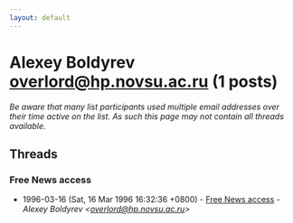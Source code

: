 ```yaml
---
layout: default
---
```


# Alexey Boldyrev <overlord@hp.novsu.ac.ru> (1 posts)

_Be aware that many list participants used multiple email addresses over their time active on the list. As such this page may not contain all threads available._

## Threads

### Free News access
+ 1996-03-16 (Sat, 16 Mar 1996 16:32:36 +0800) - [Free News access](/archive/1996/03/67944eb14698fbcf16d5a39464cce4ba3bbc0deb49c3e849d5e4dd5b67117564) - _Alexey Boldyrev \<overlord@hp.novsu.ac.ru\>_


